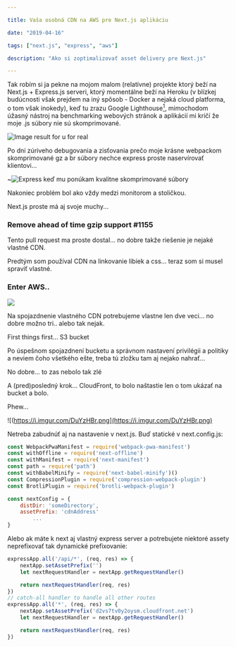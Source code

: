 ```yaml
---

title: Vaša osobná CDN na AWS pre Next.js aplikáciu

date: "2019-04-16"

tags: ["next.js", "express", "aws"]

description: "Ako si zoptimalizovať asset delivery pre Next.js"

---
```

Tak robím si ja pekne na mojom malom (relatívne) projekte ktorý beží na Next.js + Express.js serveri, ktorý momentálne beží na Heroku (v blízkej budúcnosti však prejdem na iný spôsob - Docker a nejaká cloud platforma, o tom však inokedy), keď tu zrazu Google Lighthouse[<sup>1</sup>]([https://developers.google.com/web/tools/lighthouse/](https://developers.google.com/web/tools/lighthouse/)), mimochodom úžasný nástroj na benchmarking webových  stránok a aplikácií mi kričí že moje .js súbory nie sú skomprimované.

![Image result for u for real](http://i64.tinypic.com/akc2dl.jpg)

Po dni zúriveho debugovania a zisťovania prečo moje krásne webpackom skomprimované gz a br súbory nechce express proste naservírovať klientovi...

~![Express keď mu ponúkam kvalitne skomprimované súbory](https://boodlz.files.wordpress.com/2014/10/30d7a-badwhitekitten2.gif?w=287&h=254)

Nakoniec problém bol ako vždy medzi monitorom a stoličkou.

Next.js proste má aj svoje muchy...

###  Remove ahead of time gzip support #1155

Tento pull request ma proste dostal... no dobre takže riešenie je nejaké vlastné CDN.

Predtým som používal CDN na linkovanie libiek a css... teraz som si musel spraviť vlastné.

### Enter AWS..

![](https://i.redd.it/gkee3xdcfdz11.png)



Na spojazdnenie vlastného CDN potrebujeme vlastne len dve veci... no dobre možno tri.. alebo tak nejak.

First things first... S3 bucket

Po úspešnom spojazdnení bucketu a správnom nastavení privilégii a politiky a neviem čoho všetkého ešte, treba tú zložku tam aj nejako nahrať...

No dobre... to zas nebolo tak zlé

A (pred)posledný krok... CloudFront, to bolo naštastie len o tom ukázať na bucket a bolo.

Phew...

![(https://i.imgur.com/DuYzHBr.png](https://i.imgur.com/DuYzHBr.png)

Netreba zabudnúť aj na nastavenie v next.js.
Buď statické v next.config.js:

```js
const WebpackPwaManifest = require('webpack-pwa-manifest')
const withOffline = require('next-offline')
const withManifest = require('next-manifest')
const path = require('path')
const withBabelMinify = require('next-babel-minify')()
const CompressionPlugin = require('compression-webpack-plugin')
const BrotliPlugin = require('brotli-webpack-plugin')

const nextConfig = {
    distDir: 'someDirectory',
    assetPrefix: 'cdnAddress'
        ...
}
```

Alebo ak máte k next aj vlastný express server a potrebujete niektoré assety neprefixovať tak dynamické prefixovanie:

```js
expressApp.all('/api/*', (req, res) => {
    nextApp.setAssetPrefix('')
    let nextRequestHandler = nextApp.getRequestHandler()

    return nextRequestHandler(req, res)
})
// catch-all handler to handle all other routes
expressApp.all('*', (req, res) => {
    nextApp.setAssetPrefix('d2vs7tv0y2oysm.cloudfront.net')
    let nextRequestHandler = nextApp.getRequestHandler()

    return nextRequestHandler(req, res)
})
```

